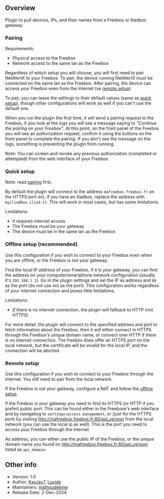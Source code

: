 ## Overview

Plugin to pull devices, IPs, and their names from a Freebox or Iliadbox gateway.

### Pairing

Requirements:
- Physical access to the Freebox
- Network access to the same lan as the Freebox

Regardless of which setup you will choose, you will first need to pair NetAlertX to your Freebox. To pair, the device running NetAlertX *must* be connected on the same lan as the Freebox. After pairing, the device can access your Freebox even from the Internet (se [remote setup](#remote-setup)).

To pair, you can leave the settings to their default values (same as [quick setup](#quick-setup)), though other configurations will work as well if you can't use the default one.

When you run the plugin the first time, it will send a pairing request to the Freebox, if you look at the logs you will see a message saying to *"Continue the pairing on your Freebox"*. At this point, on the front panel of the Freebox you will see an authorization request, confirm it using the buttons on the front panel to complete the pairing.
If you don't see the message on the logs, something is preventing the plugin from running.

Note: You can screen and revoke any previous authorization (completed or attempted) from the web interface of your Freebox.

### Quick setup

Note: read [pairing](#pairing) first.

By default the plugin will connect to the address `mafreebox.freebox.fr` on the HTTPS port `443`, if you have an Iliadbox, replace the address with `myiliadbox.iliad.it`. This will work in most cases, but has some limitations.

Limitations:
- It requires internet access
- The Freebox must be your gateway
- The device must be in the same lan as the Freebox

### Offline setup (recommended)

Use this configuration if you wish to connect to your Freebox even when you are offline, or the Freebox is not your gateway.

Find the local IP address of your Freebox, if it is your gateway, you can find the address on your computer/smartphone network configuration (usually it's `192.168.1.1`). Go in the plugin settings and set the IP as address and `80` as the port (do *not* use `443` as the port). This configuration works regardless of your internet connection and poses little limitations.

Limitations:
- *If* there is no internet connection, the plugin will fallback to HTTP (not HTTPS)

For more detail: the plugin will connect to the specified address and port to fetch information about the Freebox, then it will either connect in HTTPS through the Freebox's unique domain name, or connect over HTTP if there is no internet connection. The freebox does offer an HTTPS port on the local network, but the certificate will be invalid for the local IP, and the connection will be aborted.

### Remote setup

Use this configuration if you wish to connect to your Freebox through the internet. You still need to pair from the local network.

If the Freebox is not your gateway, configure a NAT and follow the [offline setup](#offline-setup-recommended).

If the Freebox is your gateway you need to find its HTTPS (or HTTP if you prefer) public port. This can be found either in the Freeboxe's web interface and by navigating to `settings>access management`, or (just for the HTTPS port) by visiting http://mafreebox.freebox.fr:80/api_version from the local network (you can use the local ip as well). This is the port you need to access your Freebox through the internet

As address, you can either use the public IP of the Freebox, or the unique domain name you found on http://mafreebox.freebox.fr:80/api_version listed as `api_domain`.


## Other info

- Version: 1.0
- Author: [KayJay7](https://github.com/KayJay7), [Lucide](https://github.com/Lucide)
- Maintainers: [mathoudebine](https://github.com/mathoudebine)
- Release Date: 2-Dec-2024